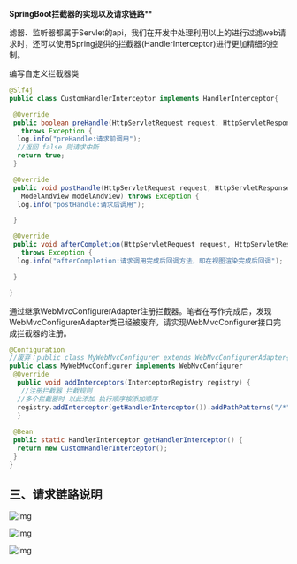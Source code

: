 **SpringBoot拦截器的实现以及请求链路****

滤器、监听器都属于Servlet的api，我们在开发中处理利用以上的进行过滤web请求时，还可以使用Spring提供的拦截器(HandlerInterceptor)进行更加精细的控制。

编写自定义拦截器类

```java
@Slf4j
public class CustomHandlerInterceptor implements HandlerInterceptor{

 @Override
 public boolean preHandle(HttpServletRequest request, HttpServletResponse response, Object handler)
   throws Exception {
  log.info("preHandle:请求前调用");
  //返回 false 则请求中断
  return true;
 }

 @Override
 public void postHandle(HttpServletRequest request, HttpServletResponse response, Object handler,
   ModelAndView modelAndView) throws Exception {
  log.info("postHandle:请求后调用");

 }

 @Override
 public void afterCompletion(HttpServletRequest request, HttpServletResponse response, Object handler, Exception ex)
   throws Exception {
  log.info("afterCompletion:请求调用完成后回调方法，即在视图渲染完成后回调");

 }

}
```

通过继承WebMvcConfigurerAdapter注册拦截器。笔者在写作完成后，发现WebMvcConfigurerAdapter类已经被废弃，请实现WebMvcConfigurer接口完成拦截器的注册。

```java
@Configuration
//废弃：public class MyWebMvcConfigurer extends WebMvcConfigurerAdapter{
public class MyWebMvcConfigurer implements WebMvcConfigurer 
 @Override
  public void addInterceptors(InterceptorRegistry registry) {
   //注册拦截器 拦截规则
  //多个拦截器时 以此添加 执行顺序按添加顺序
  registry.addInterceptor(getHandlerInterceptor()).addPathPatterns("/*");
  }
	
 @Bean
 public static HandlerInterceptor getHandlerInterceptor() {
  return new CustomHandlerInterceptor();
 }
}
```

## 三、请求链路说明

![img](https://box.kancloud.cn/dc392b1f9ce0145707da6493665ff7f4_535x457.png)

![img](https://box.kancloud.cn/a8ac4b58376ce29cf0ee7d80af763f40_1391x239.png)

![img](https://box.kancloud.cn/f663fc3c415b198dd6e4e8a5136a6b59_819x460.png)